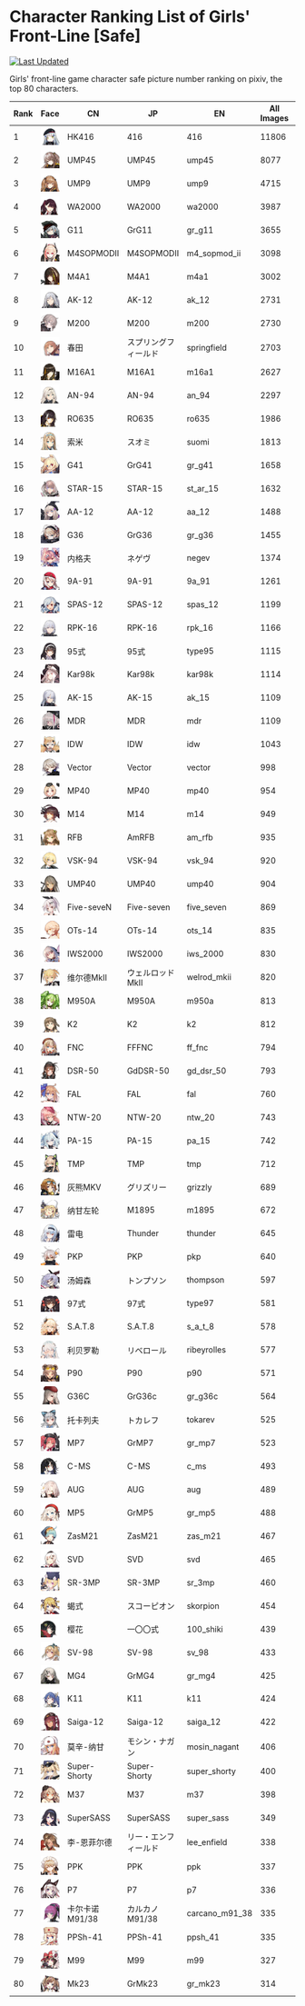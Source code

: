 # Character Ranking List of Girls' Front-Line [Safe]

[![Last Updated](https://img.shields.io/endpoint?url=https://gist.githubusercontent.com/narugo1992/254442dea2e77cf46366df97f499242f/raw/data_last_update.json)](https://huggingface.co/datasets/deepghs/game_characters)

Girls' front-line game character safe picture number ranking on pixiv, the top 80 characters. 

|   Rank | Face                                                | CN           | JP           | EN             |   All Images |   R18 Images |
|--------|-----------------------------------------------------|--------------|--------------|----------------|--------------|--------------|
|      1 | ![416](./images/logo_416.png)                       | HK416        | 416          | 416            |        11806 |         1628 |
|      2 | ![ump45](./images/logo_ump45.png)                   | UMP45        | UMP45        | ump45          |         8077 |          858 |
|      3 | ![ump9](./images/logo_ump9.png)                     | UMP9         | UMP9         | ump9           |         4715 |          448 |
|      4 | ![wa2000](./images/logo_wa2000.png)                 | WA2000       | WA2000       | wa2000         |         3987 |          516 |
|      5 | ![gr_g11](./images/logo_gr_g11.png)                 | G11          | GrG11        | gr_g11         |         3655 |          273 |
|      6 | ![m4_sopmod_ii](./images/logo_m4_sopmod_ii.png)     | M4SOPMODII   | M4SOPMODII   | m4_sopmod_ii   |         3098 |          251 |
|      7 | ![m4a1](./images/logo_m4a1.png)                     | M4A1         | M4A1         | m4a1           |         3002 |          266 |
|      8 | ![ak_12](./images/logo_ak_12.png)                   | AK-12        | AK-12        | ak_12          |         2731 |          336 |
|      9 | ![m200](./images/logo_m200.png)                     | M200         | M200         | m200           |         2730 |          308 |
|     10 | ![springfield](./images/logo_springfield.png)       | 春田           | スプリングフィールド   | springfield    |         2703 |          399 |
|     11 | ![m16a1](./images/logo_m16a1.png)                   | M16A1        | M16A1        | m16a1          |         2627 |          198 |
|     12 | ![an_94](./images/logo_an_94.png)                   | AN-94        | AN-94        | an_94          |         2297 |          215 |
|     13 | ![ro635](./images/logo_ro635.png)                   | RO635        | RO635        | ro635          |         1986 |          259 |
|     14 | ![suomi](./images/logo_suomi.png)                   | 索米           | スオミ          | suomi          |         1813 |          281 |
|     15 | ![gr_g41](./images/logo_gr_g41.png)                 | G41          | GrG41        | gr_g41         |         1658 |          260 |
|     16 | ![st_ar_15](./images/logo_st_ar_15.png)             | STAR-15      | STAR-15      | st_ar_15       |         1632 |          133 |
|     17 | ![aa_12](./images/logo_aa_12.png)                   | AA-12        | AA-12        | aa_12          |         1488 |          142 |
|     18 | ![gr_g36](./images/logo_gr_g36.png)                 | G36          | GrG36        | gr_g36         |         1455 |          143 |
|     19 | ![negev](./images/logo_negev.png)                   | 内格夫          | ネゲヴ          | negev          |         1374 |          183 |
|     20 | ![9a_91](./images/logo_9a_91.png)                   | 9A-91        | 9A-91        | 9a_91          |         1261 |          224 |
|     21 | ![spas_12](./images/logo_spas_12.png)               | SPAS-12      | SPAS-12      | spas_12        |         1199 |          215 |
|     22 | ![rpk_16](./images/logo_rpk_16.png)                 | RPK-16       | RPK-16       | rpk_16         |         1166 |          201 |
|     23 | ![type95](./images/logo_type95.png)                 | 95式          | 95式          | type95         |         1115 |          326 |
|     24 | ![kar98k](./images/logo_kar98k.png)                 | Kar98k       | Kar98k       | kar98k         |         1114 |           74 |
|     25 | ![ak_15](./images/logo_ak_15.png)                   | AK-15        | AK-15        | ak_15          |         1109 |          187 |
|     26 | ![mdr](./images/logo_mdr.png)                       | MDR          | MDR          | mdr            |         1109 |          112 |
|     27 | ![idw](./images/logo_idw.png)                       | IDW          | IDW          | idw            |         1043 |           43 |
|     28 | ![vector](./images/logo_vector.png)                 | Vector       | Vector       | vector         |          998 |          166 |
|     29 | ![mp40](./images/logo_mp40.png)                     | MP40         | MP40         | mp40           |          954 |          135 |
|     30 | ![m14](./images/logo_m14.png)                       | M14          | M14          | m14            |          949 |           69 |
|     31 | ![am_rfb](./images/logo_am_rfb.png)                 | RFB          | AmRFB        | am_rfb         |          935 |           77 |
|     32 | ![vsk_94](./images/logo_vsk_94.png)                 | VSK-94       | VSK-94       | vsk_94         |          920 |          305 |
|     33 | ![ump40](./images/logo_ump40.png)                   | UMP40        | UMP40        | ump40          |          904 |           72 |
|     34 | ![five_seven](./images/logo_five_seven.png)         | Five-seveN   | Five-seven   | five_seven     |          869 |          144 |
|     35 | ![ots_14](./images/logo_ots_14.png)                 | OTs-14       | OTs-14       | ots_14         |          835 |          114 |
|     36 | ![iws_2000](./images/logo_iws_2000.png)             | IWS2000      | IWS2000      | iws_2000       |          830 |           71 |
|     37 | ![welrod_mkii](./images/logo_welrod_mkii.png)       | 维尔德MkⅡ       | ウェルロッドMkII   | welrod_mkii    |          820 |          111 |
|     38 | ![m950a](./images/logo_m950a.png)                   | M950A        | M950A        | m950a          |          813 |           72 |
|     39 | ![k2](./images/logo_k2.png)                         | K2           | K2           | k2             |          812 |           83 |
|     40 | ![ff_fnc](./images/logo_ff_fnc.png)                 | FNC          | FFFNC        | ff_fnc         |          794 |           39 |
|     41 | ![gd_dsr_50](./images/logo_gd_dsr_50.png)           | DSR-50       | GdDSR-50     | gd_dsr_50      |          793 |          196 |
|     42 | ![fal](./images/logo_fal.png)                       | FAL          | FAL          | fal            |          760 |          132 |
|     43 | ![ntw_20](./images/logo_ntw_20.png)                 | NTW-20       | NTW-20       | ntw_20         |          743 |           68 |
|     44 | ![pa_15](./images/logo_pa_15.png)                   | PA-15        | PA-15        | pa_15          |          742 |          162 |
|     45 | ![tmp](./images/logo_tmp.png)                       | TMP          | TMP          | tmp            |          712 |           89 |
|     46 | ![grizzly](./images/logo_grizzly.png)               | 灰熊MKV        | グリズリー        | grizzly        |          689 |          118 |
|     47 | ![m1895](./images/logo_m1895.png)                   | 纳甘左轮         | M1895        | m1895          |          672 |           56 |
|     48 | ![thunder](./images/logo_thunder.png)               | 雷电           | Thunder      | thunder        |          645 |           51 |
|     49 | ![pkp](./images/logo_pkp.png)                       | PKP          | PKP          | pkp            |          640 |           85 |
|     50 | ![thompson](./images/logo_thompson.png)             | 汤姆森          | トンプソン        | thompson       |          597 |           66 |
|     51 | ![type97](./images/logo_type97.png)                 | 97式          | 97式          | type97         |          581 |          144 |
|     52 | ![s_a_t_8](./images/logo_s_a_t_8.png)               | S.A.T.8      | S.A.T.8      | s_a_t_8        |          578 |           37 |
|     53 | ![ribeyrolles](./images/logo_ribeyrolles.png)       | 利贝罗勒         | リベロール        | ribeyrolles    |          577 |           36 |
|     54 | ![p90](./images/logo_p90.png)                       | P90          | P90          | p90            |          571 |           66 |
|     55 | ![gr_g36c](./images/logo_gr_g36c.png)               | G36C         | GrG36c       | gr_g36c        |          564 |           82 |
|     56 | ![tokarev](./images/logo_tokarev.png)               | 托卡列夫         | トカレフ         | tokarev        |          525 |           65 |
|     57 | ![gr_mp7](./images/logo_gr_mp7.png)                 | MP7          | GrMP7        | gr_mp7         |          523 |           51 |
|     58 | ![c_ms](./images/logo_c_ms.png)                     | C-MS         | C-MS         | c_ms           |          493 |           34 |
|     59 | ![aug](./images/logo_aug.png)                       | AUG          | AUG          | aug            |          489 |           35 |
|     60 | ![gr_mp5](./images/logo_gr_mp5.png)                 | MP5          | GrMP5        | gr_mp5         |          488 |           48 |
|     61 | ![zas_m21](./images/logo_zas_m21.png)               | ZasM21       | ZasM21       | zas_m21        |          467 |           21 |
|     62 | ![svd](./images/logo_svd.png)                       | SVD          | SVD          | svd            |          465 |           38 |
|     63 | ![sr_3mp](./images/logo_sr_3mp.png)                 | SR-3MP       | SR-3MP       | sr_3mp         |          460 |           72 |
|     64 | ![skorpion](./images/logo_skorpion.png)             | 蝎式           | スコーピオン       | skorpion       |          454 |           28 |
|     65 | ![100_shiki](./images/logo_100_shiki.png)           | 樱花           | 一〇〇式         | 100_shiki      |          439 |           18 |
|     66 | ![sv_98](./images/logo_sv_98.png)                   | SV-98        | SV-98        | sv_98          |          433 |           27 |
|     67 | ![gr_mg4](./images/logo_gr_mg4.png)                 | MG4          | GrMG4        | gr_mg4         |          425 |           19 |
|     68 | ![k11](./images/logo_k11.png)                       | K11          | K11          | k11            |          424 |           60 |
|     69 | ![saiga_12](./images/logo_saiga_12.png)             | Saiga-12     | Saiga-12     | saiga_12       |          422 |           73 |
|     70 | ![mosin_nagant](./images/logo_mosin_nagant.png)     | 莫辛-纳甘        | モシン・ナガン      | mosin_nagant   |          406 |           70 |
|     71 | ![super_shorty](./images/logo_super_shorty.png)     | Super-Shorty | Super-Shorty | super_shorty   |          400 |           47 |
|     72 | ![m37](./images/logo_m37.png)                       | M37          | M37          | m37            |          398 |           87 |
|     73 | ![super_sass](./images/logo_super_sass.png)         | SuperSASS    | SuperSASS    | super_sass     |          349 |           32 |
|     74 | ![lee_enfield](./images/logo_lee_enfield.png)       | 李-恩菲尔德       | リー・エンフィールド   | lee_enfield    |          338 |           45 |
|     75 | ![ppk](./images/logo_ppk.png)                       | PPK          | PPK          | ppk            |          337 |           39 |
|     76 | ![p7](./images/logo_p7.png)                         | P7           | P7           | p7             |          336 |           32 |
|     77 | ![carcano_m91_38](./images/logo_carcano_m91_38.png) | 卡尔卡诺M91/38   | カルカノM91/38   | carcano_m91_38 |          335 |           34 |
|     78 | ![ppsh_41](./images/logo_ppsh_41.png)               | PPSh-41      | PPSh-41      | ppsh_41        |          335 |           29 |
|     79 | ![m99](./images/logo_m99.png)                       | M99          | M99          | m99            |          327 |           55 |
|     80 | ![gr_mk23](./images/logo_gr_mk23.png)               | Mk23         | GrMk23       | gr_mk23        |          314 |           36 |
